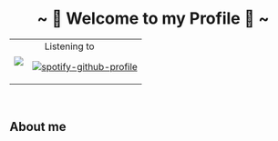 <body>
<h1 align="center">~ 💖 Welcome to my Profile 💖 ~</h1>
<div align="center">
<table> 
   <tr> 
      <td><div><img src="https://i.imgur.com/VU0ouHj.gif"></div></td><td><div>     Listening to
      
[![spotify-github-profile](https://spotify-github-profile.vercel.app/api/view?uid=itzasuna&cover_image=true&theme=default)](https://github.com/kittinan/spotify-github-profile)
   </div></td> 
   </tr> 
</table> 
</div>
<br>
<h2 align="left">About me</h2>
</body>